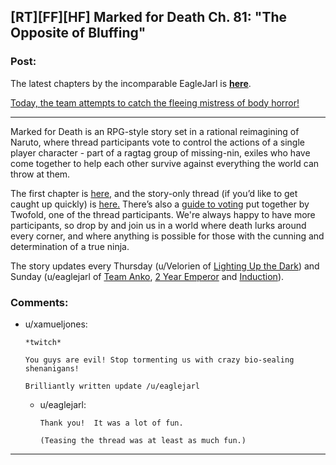 ## [RT][FF][HF] Marked for Death Ch. 81: "The Opposite of Bluffing"

### Post:

The latest chapters by the incomparable EagleJarl is **[here](https://forums.sufficientvelocity.com/threads/marked-for-death-a-rational-naruto-quest.24481/page-1189#post-7211883)**.

[Today, the team attempts to catch the fleeing mistress of body horror!](#s "ZOMBIES! EXPLOSIONS! NOBURI LOSES A COMBAT ROLL TO AN EXPLODING ZOMBIE! AAAAAAAAAAAAH!")

** **

Marked for Death is an RPG-style story set in a rational reimagining of Naruto, where thread participants vote to control the actions of a single player character - part of a ragtag group of missing-nin, exiles who have come together to help each other survive against everything the world can throw at them.


The first chapter is [here,](https://forums.sufficientvelocity.com/threads/marked-for-death-a-rational-naruto-quest.24481/) and the story-only thread (if you’d like to get caught up quickly) is [here.](https://forums.sufficientvelocity.com/posts/4993131/) There’s also a [guide to voting](https://forums.sufficientvelocity.com/posts/6283682/) put together by Twofold, one of the thread participants. We're always happy to have more participants, so drop by and join us in a world where death lurks around every corner, and where anything is possible for those with the cunning and determination of a true ninja. 

The story updates every Thursday (u/Velorien of [Lighting Up the Dark](https://www.fanfiction.net/s/9311012/1/Lighting-Up-the-Dark)) and Sunday (u/eaglejarl of [Team Anko](https://www.fanfiction.net/s/11087425/1/Team-Anko), [2 Year Emperor](https://www.reddit.com/r/rational/comments/3xe9fn/ffrt_the_two_year_emperor_is_back_and_free/) and [Induction](https://dl.dropboxusercontent.com/u/3294457/give_aways/Induction/chapter_001.html)).

### Comments:

- u/xamueljones:
  ```
  *twitch*

  You guys are evil! Stop tormenting us with crazy bio-sealing shenanigans!

  Brilliantly written update /u/eaglejarl
  ```

  - u/eaglejarl:
    ```
    Thank you!  It was a lot of fun.

    (Teasing the thread was at least as much fun.)
    ```

---

